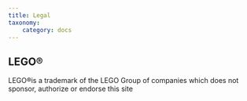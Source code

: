 ```yaml
---
title: Legal
taxonomy:
    category: docs
---
```

## LEGO®
LEGO®is a trademark of the LEGO Group of companies which does not sponsor, authorize or endorse this site